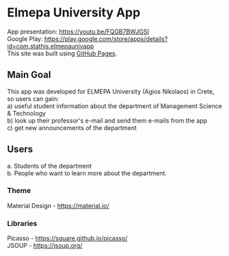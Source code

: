# Elmepa University App

App presentation: https://youtu.be/FQGB7BWJGSI <br/>
Google Play: https://play.google.com/store/apps/details?id=com.stathis.elmepaunivapp <br/>
This site was built using [GitHub Pages](https://pages.github.com/).

## Main Goal

This app was developed for ELMEPA University (Agios Nikolaos) in Crete, so users can gain:<br/>
a) useful student information about the department of Management Science & Technology <br/>
b) look up their professor's e-mail and send them e-mails from the app <br/>
c) get new announcements of the department

## Users

a. Students of the department <br/>
b. People who want to learn more about the department.

### Theme 

Material Design - https://material.io/

### Libraries

Picasso - https://square.github.io/picasso/ <br/>
JSOUP - https://jsoup.org/
